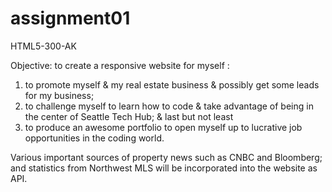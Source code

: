 # assignment01
HTML5-300-AK

Objective: to create a responsive website for myself :
1. to promote myself & my real estate business & possibly get some leads for my business; 
2. to challenge myself to learn how to code & take advantage of being in the center of Seattle Tech Hub; & last but not least
3. to produce an awesome portfolio to open myself up to lucrative job opportunities in the coding world.

Various important sources of property news such as CNBC and Bloomberg; and statistics from Northwest MLS will be incorporated into the website as API.

